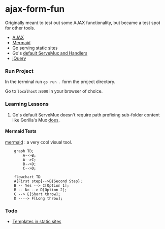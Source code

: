 # ajax-form-fun

Originally meant to test out some AJAX functionality, but became a test spot for other tools.
- [AJAX](https://www.youtube.com/watch?v=Wl-VvvNCk2A&list=PLWKjhJtqVAbkyK9woUZUtunToLtNGoQHB&index=10)
- [Mermaid](https://mermaid-js.github.io/mermaid/#/)
- Go serving static sites
- Go's [default ServeMux and Handlers](https://www.alexedwards.net/blog/an-introduction-to-handlers-and-servemuxes-in-go)
- [jQuery](https://www.youtube.com/watch?v=KhtEmR2A1Fw&list=PLWKjhJtqVAbkyK9woUZUtunToLtNGoQHB)

### Run Project

In the terminal run `go run .` form the project directory.

Go to `localhost:8000` in your browser of choice.

### Learning Lessons

1. Go's default ServeMux doesn't require path prefixing sub-folder content like Gorilla's Mux [does](https://stackoverflow.com/questions/62499380/serving-static-files-in-an-http-server).

#### Mermaid Tests

[mermaid](https://mermaid-js.github.io/mermaid/#/)
: a very cool visual tool.

```mermaid
    graph TD;
        A-->B;
        A-->C;
        B-->D;
        C-->D;
```

```mermaid
    flowchart TD
    A[First step]-->B{Second Step};
    B -- Yes --> C[Option 1];
    B -- No --> D[Option 2];
    C --> E[Short throw];
    D ----> F[Long throw];
```

### Todo
- [Templates in static sites](https://www.alexedwards.net/blog/serving-static-sites-with-go)
